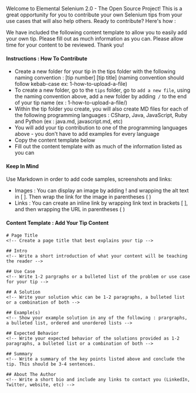 Welcome to Elemental Selenium 2.0 - The Open Source Project! This is a great opportunity for you to contribute your own Selenium tips from your use cases that will also help others. Ready to contribute? Here's how :

We have included the following content template to allow you to easily add your own tip. Please fill out as much information as you can. Please allow time for your content to be reviewed. Thank you! 

#### Instructions : How To Contribute 
-  Create a new folder for your tip in the tips folder with the following naming convention : [tip number] [tip title] (naming convention should follow kebab-case ex: 1-how-to-upload-a-file)
-  To create a new folder, go to the ```tips``` folder, go to ```add a new file```, using the naming convention above, add a new folder by adding``` /``` to the end of your tip name (ex : 1-how-to-upload-a-file/) 
-  Within the tip folder you create, you will also create MD files for each of the following programming languages : CSharp, Java, JavaScript, Ruby and Python (ex : java.md, javascript.md, etc)
-  You will add your tip contribution to one of the programming languages above - you don't have to add examples for every language
-  Copy the content template below 
-  Fill out the content template with as much of the information listed as you can

#### Keep In Mind 
Use Markdown in order to add code samples, screenshots and links:
- Images : You can display an image by adding ! and wrapping the alt text in [ ]. Then wrap the link for the image in parentheses ( ) 	
- Links : You can create an inline link by wrapping link text in brackets [ ], and then wrapping the URL in parentheses ( )

#### Content Template : Add Your Tip Content

```
# Page Title
<!-- Create a page title that best explains your tip -->

## Intro
<!-- Write a short introduction of what your content will be teaching the reader -->

## Use Case
<!-- Write 1-2 pargraphs or a bulleted list of the problem or use case for your tip -->

## A Solution
<!-- Write your solution whic can be 1-2 paragraphs, a bulleted list or a combination of both -->

## Example(s)
<!-- Show your example solution in any of the following : prargraphs, a bulleted list, ordered and unordered lists -->

## Expected Behavior
<!-- Write your expected behavior of the solutions provided as 1-2 paragraphs, a bulleted list or a combination of both -->

## Summary
<!-- Write a summary of the key points listed above and conclude the tip. This should be 3-4 sentences. 

## About The Author
<!-- Write a short bio and include any links to contact you (LinkedIn, Twitter, website, etc) -->

```
